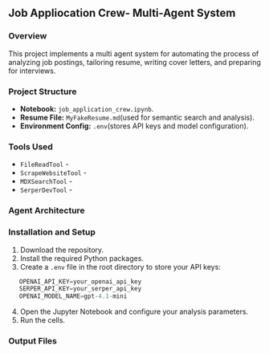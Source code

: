 ## Job Appliocation Crew- Multi-Agent System

### Overview
This project implements a multi agent system for automating the process of analyzing job postings, tailoring resume, writing cover letters, and preparing for interviews. 

### Project Structure

- **Notebook:** `job_application_crew.ipynb`.
- **Resume File:** `MyFakeResume.md`(used for semantic search and analysis).
- **Environment Config:** `.env`(stores API keys and model configuration).

### Tools Used

- `FileReadTool` -
- `ScrapeWebsiteTool` -
- `MDXSearchTool` -
- `SerperDevTool` -
### Agent Architecture

### Installation and Setup

1. Download the repository.
2. Install the required Python packages.
3. Create a `.env` file in the root directory to store your API keys:
```python
   OPENAI_API_KEY=your_openai_api_key
   SERPER_API_KEY=your_serper_api_key
   OPENAI_MODEL_NAME=gpt-4.1-mini
```
4. Open the Jupyter Notebook and configure your analysis parameters.
5. Run the cells.

### Output Files


 
